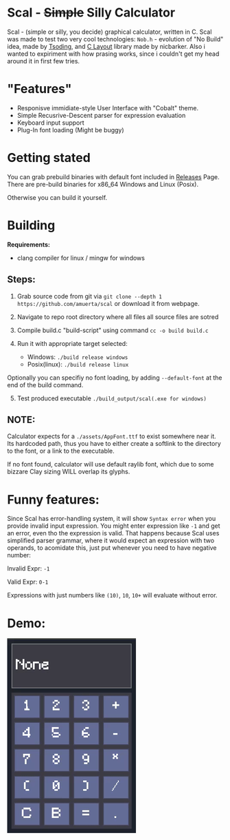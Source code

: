 # Scal - ~~Simple~~ Silly Calculator
Scal - (simple or silly, you decide) graphical calculator, written in C.
Scal was made to test two very cool technologies: `Nob.h` - evolution of "No Build" idea, made by [Tsoding](https://github.com/tsoding/nob.h), and [C Layout](https://github.com/nicbarker/clay) library made by nicbarker. 
Also i wanted to expiriment with how prasing works, since i couldn't get my head around it in first few tries.

# "Features"

- Responisve immidiate-style User Interface with "Cobalt" theme.
- Simple Recusrive-Descent parser for expression evaluation
- Keyboard input support
- Plug-In font loading (Might be buggy)

# Getting stated

You can grab prebuild binaries with default font included in [Releases](https://github.com/amuerta/scal/releases) Page. There are pre-build binaries for x86_64 Windows and Linux (Posix).

Otherwise you can build it yourself.

# Building

**Requirements:**
- clang compiler for linux / mingw for windows

## Steps:

1. Grab source code from git via `git clone --depth 1 https://github.com/amuerta/scal` or download it from webpage.

2. Navigate to repo root directory where all files all source files are sotred

3. Compile build.c "build-script" using command `cc -o build build.c`

4. Run it with appropriate target selected:
    - Windows: `./build release windows`
    - Posix(linux): `./build release linux`

Optionally you can specifiy no font loading, by adding `--default-font` at the end of the build command.

5. Test produced executable `./build_output/scal(.exe for windows)`

## NOTE:

Calculator expects for a `./assets/AppFont.ttf` to exist somewhere near it. Its hardcoded path, thus you have to either create a softlink to the directory to the font, or a link to the executable.

If no font found, calculator will use default raylib font, which due to some bizzare Clay sizing WILL overlap its glyphs.

# Funny features:

Since Scal has error-handling system, it will show `Syntax error` when you provide invalid input expression. You might enter expression like `-1` and get an error, even tho the expression is valid. That happens because Scal uses simplified parser grammar, where it would expect an expression with two operands, to acomidate this, just put whenever you need to have negative number:

Invalid Expr:
    `-1`

Valid Expr:
    `0-1`

Expressions with just numbers like `(10)`, `10`, `10+` will evaluate without error.

# Demo:

![Preview](preview.gif)
